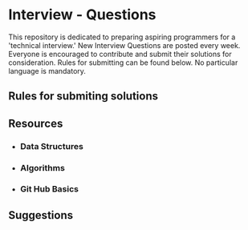 # Interview - Questions
This repository is dedicated to preparing aspiring programmers for a 'technical interview.' New Interview Questions are posted every week. Everyone is encouraged to contribute and submit their solutions for consideration. Rules for submitting can be found below. No particular language is mandatory.


## Rules for submiting solutions


## Resources
* ### Data Structures
* ### Algorithms
* ### Git Hub Basics


## Suggestions 

